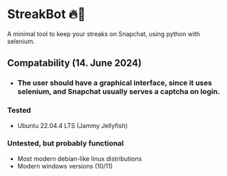 # StreakBot 🔥👻
A minimal tool to keep your streaks on Snapchat, using python with selenium.

## Compatability (14. June 2024)
  - ### The user should have a graphical interface, since it uses selenium, and Snapchat usually serves a captcha on login.
### Tested
  - Ubuntu 22.04.4 LTS (Jammy Jellyfish)
### Untested, but probably functional
  - Most modern debian-like linux distributions
  - Modern windows versions (10/11)